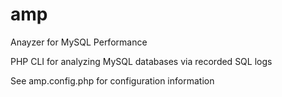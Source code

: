 # amp
Anayzer for MySQL Performance

PHP CLI for analyzing MySQL databases via recorded SQL logs

See amp.config.php for configuration information
